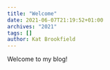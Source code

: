 ```yaml
---
title: "Welcome"
date: 2021-06-07T21:19:52+01:00
archives: "2021"
tags: []
author: Kat Brookfield
---
```


Welcome to my blog!